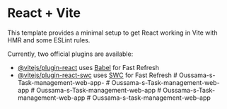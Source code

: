# React + Vite

This template provides a minimal setup to get React working in Vite with HMR and some ESLint rules.

Currently, two official plugins are available:

- [@vitejs/plugin-react](https://github.com/vitejs/vite-plugin-react/blob/main/packages/plugin-react/README.md) uses [Babel](https://babeljs.io/) for Fast Refresh
- [@vitejs/plugin-react-swc](https://github.com/vitejs/vite-plugin-react-swc) uses [SWC](https://swc.rs/) for Fast Refresh
#   O u s s a m a - s - T a s k - m a n a g e m e n t - w e b - a p p -  
 #   O u s s a m a - s - T a s k - m a n a g e m e n t - w e b - a p p  
 #   O u s s a m a - s - T a s k - m a n a g e m e n t - w e b - a p p  
 #   O u s s a m a - s - T a s k - m a n a g e m e n t - w e b - a p p  
 #   O u s s a m a - s - t a s k - m a n a g e m e n t - w e b - a p p  
 